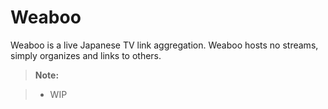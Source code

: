 Weaboo
===================

Weaboo is a live Japanese TV link aggregation. 
Weaboo hosts no streams, simply organizes and links to others.
> **Note:**

> - WIP


